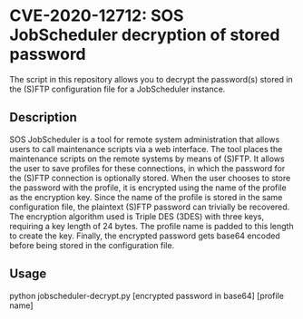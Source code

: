 # CVE-2020-12712: SOS JobScheduler decryption of stored password
The script in this repository allows you to decrypt the password(s) stored in the (S)FTP configuration file for a JobScheduler instance. 

## Description
SOS JobScheduler is a tool for remote system administration that allows users to call maintenance scripts via a web interface. The tool places the maintenance scripts on the remote systems by means of (S)FTP. It allows the user to save profiles for these connections, in which the password for the (S)FTP connection is optionally stored. When the user chooses to store the password with the profile, it is encrypted using the name of the profile as the encryption key. Since the name of the profile is stored in the same configuration file, the plaintext (S)FTP password can trivially be recovered. The encryption algorithm used is Triple DES (3DES) with three keys, requiring a key length of 24 bytes. The profile name is padded to this length to create the key. Finally, the encrypted password gets base64 encoded before being stored in the configuration file.

## Usage
python jobscheduler-decrypt.py [encrypted password in base64] [profile name]
